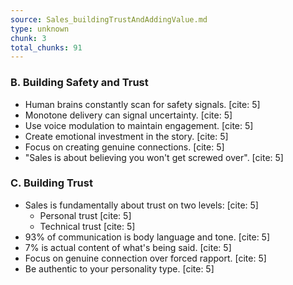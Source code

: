 ```yaml
---
source: Sales_buildingTrustAndAddingValue.md
type: unknown
chunk: 3
total_chunks: 91
---
```


### B. Building Safety and Trust

* Human brains constantly scan for safety signals. [cite: 5]
* Monotone delivery can signal uncertainty. [cite: 5]
* Use voice modulation to maintain engagement. [cite: 5]
* Create emotional investment in the story. [cite: 5]
* Focus on creating genuine connections. [cite: 5]
* "Sales is about believing you won't get screwed over". [cite: 5]

### C. Building Trust

* Sales is fundamentally about trust on two levels: [cite: 5]
    * Personal trust [cite: 5]
    * Technical trust [cite: 5]
* 93% of communication is body language and tone. [cite: 5]
* 7% is actual content of what's being said. [cite: 5]
* Focus on genuine connection over forced rapport. [cite: 5]
* Be authentic to your personality type. [cite: 5]